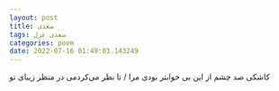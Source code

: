```yaml
---
layout: post
title: سعدی
tags: سعدی غزل
categories: poem
date: 2022-07-16 01:49:03.143249
---
```


کاشکی صد چشم از این بی خوابتر بودی مرا / تا نظر می‌کردمی در منظر زیبای تو